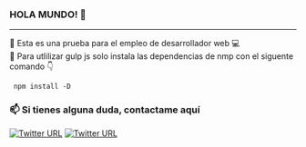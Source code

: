 ### HOLA MUNDO! 👋
<hr>

 :loudspeaker: Esta es una prueba para el empleo de desarrollador web :computer: <br />
 :page_facing_up: Para utlilizar gulp js solo instala las dependencias de nmp con el siguente comando 👇
 ```
  npm install -D
```
### 📫 Si tienes alguna duda, contactame aquí
[![Twitter URL](https://img.shields.io/twitter/url?label=email&logo=gmail&style=social&url=http%3A%2F%2Fmailto%3arcodev07%40gmail.com)](mailto:arcodev07@gmail.com)
[![Twitter URL](https://img.shields.io/twitter/url?label=LinkedIn&logo=linkedin&style=social&url=https%3A%2F%2Fwww.linkedin.com%2Fin%2Fismailhabibi)](https://www.linkedin.com/in/christan-osvaldo-acosta-ram%C3%ADrez-99aa25192/)
